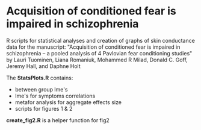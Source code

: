 # Acquisition of conditioned fear is impaired in schizophrenia

R scripts for statistical analyses and creation of graphs of skin conductance data for the manuscript:
"Acquisition of conditioned fear is impaired in schizophrenia – a pooled analysis of 4 Pavlovian fear conditioning studies"
by Lauri Tuominen, Liana Romaniuk, Mohammed R Milad, Donald C. Goff, Jeremy Hall, and Daphne Holt

The __StatsPlots.R__ contains:
* between group lme's
* lme's for symptoms correlations
* metafor analysis for aggregate effects size
* scripts for figures 1 & 2

__create_fig2.R__ is a helper function for fig2
